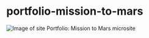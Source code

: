 # portfolio-mission-to-mars
![Image of site](https://github.com/TinaHoldcroft/portfolio-mission-to-mars/blob/master/styles/images/readme.PNG)
Portfolio: Mission to Mars microsite
